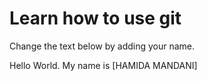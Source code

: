 # Learn how to use git
Change the text below by adding your name.

Hello World. My name is [HAMIDA MANDANI]
